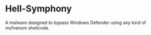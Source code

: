 # Hell-Symphony
A malware designed to bypass Windows Defender using any kind of msfvenom shellcode.
